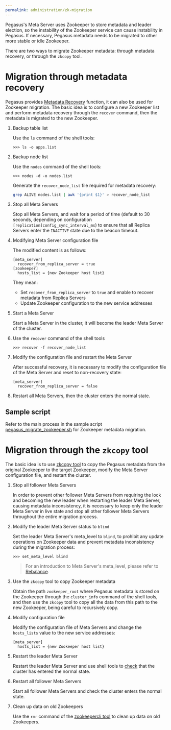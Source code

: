 ```yaml
---
permalink: administration/zk-migration
---
```


Pegasus's Meta Server uses Zookeeper to store metadata and leader election, so the instability of the Zookeeper service can cause instability in Pegasus. If necessary, Pegasus metadata needs to be migrated to other more stable or idle Zookeeper.

There are two ways to migrate Zookeeper metadata: through metadata recovery, or through the `zkcopy` tool.

# Migration through metadata recovery

Pegasus provides [Metadata Recovery](meta-recovery) function, it can also be used for Zookeeper migration. The basic idea is to configure a new Zookeeper list and perform metadata recovery through the `recover` command, then the metadata is migrated to the new Zookeeper.

1. Backup table list

   Use the `ls` command of the shell tools:
   ```
   >>> ls -o apps.list
   ```

2. Backup node list

   Use the `nodes` command of the shell tools:
   ```
   >>> nodes -d -o nodes.list
   ```

   Generate the `recover_node_list` file required for metadata recovery:
   ```bash
   grep ALIVE nodes.list | awk '{print $1}' > recover_node_list
   ```

3. Stop all Meta Servers

   Stop all Meta Servers, and wait for a period of time (default to 30 seconds, depending on configuration `[replication]config_sync_interval_ms`) to ensure that all Replica Servers enter the `INACTIVE` state due to the beacon timeout.

4. Modifying Meta Server configuration file

   The modified content is as follows:
   ```
   [meta_server]
     recover_from_replica_server = true
   [zookeeper]
     hosts_list = {new Zookeeper host list}
   ```
   They mean:
    * Set `recover_from_replica_server` to `true` and enable to recover metadata from Replica Servers
    * Update Zookeeper configuration to the new service addresses

5. Start a Meta Server

   Start a Meta Server in the cluster, it will become the leader Meta Server of the cluster.

6. Use the `recover` command of the shell tools

   ```
   >>> recover -f recover_node_list
   ```

7. Modify the configuration file and restart the Meta Server

   After successful recovery, it is necessary to modify the configuration file of the Meta Server and reset to non-recovery state:
   ```
   [meta_server]
     recover_from_replica_server = false
   ```

8. Restart all Meta Servers, then the cluster enters the normal state.

## Sample script

Refer to the main process in the sample script [pegasus_migrate_zookeeper.sh](https://github.com/apache/incubator-pegasus/blob/master/scripts/pegasus_migrate_zookeeper.sh) for Zookeeper metadata migration.

# Migration through the `zkcopy` tool

The basic idea is to use [zkcopy tool](https://github.com/ksprojects/zkcopy) to copy the Pegasus metadata from the original Zookeeper to the target Zookeeper, modify the Meta Server configuration file, and restart the cluster.

1. Stop all follower Meta Servers

   In order to prevent other follower Meta Servers from requiring the lock and becoming the new leader when restarting the leader Meta Server, causing metadata inconsistency, it is necessary to keep only the leader Meta Server in live state and stop all other follower Meta Servers throughout the entire migration process.

2. Modify the leader Meta Server status to `blind`

   Set the leader Meta Server's meta_level to `blind`, to prohibit any update operations on Zookeeper data and prevent metadata inconsistency during the migration process:
   ```
   >>> set_meta_level blind
   ```
   > For an introduction to Meta Server's meta_level, please refer to [Rebalance](rebalance).

3. Use the `zkcopy` tool to copy Zookeeper metadata

   Obtain the path `zookeeper_root` where Pegasus metadata is stored on the Zookeeper through the `cluster_info` command of the shell tools, and then use the `zkcopy` tool to copy all the data from this path to the new Zookeeper, being careful to recursively copy.

4. Modify configuration file

   Modify the configuration file of Meta Servers and change the `hosts_lists` value to the new service addresses:
   ```
   [meta_server]
     hosts_list = {new Zookeeper host list}
   ```

5. Restart the leader Meta Server

   Restart the leader Meta Server and use shell tools to [check](/administration/experiences#troubleshooting) that the cluster has entered the normal state.

6. Restart all follower Meta Servers

   Start all follower Meta Servers and check the cluster enters the normal state.

7. Clean up data on old Zookeepers

   Use the `rmr` command of the [zookeepercli tool](https://github.com/openark/zookeepercli) to clean up data on old Zookeepers.
